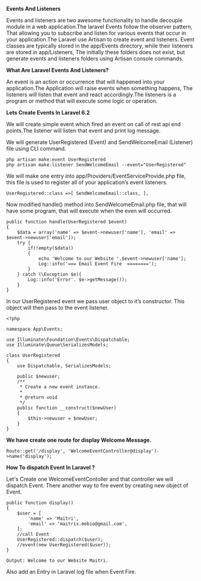 **Events And Listeners**

Events and listeners are two awesome functionality to handle decouple module in a web application.The laravel Events follow the observer pattern, 
That allowing you to subscribe and listen for various events that occur in your application.The Laravel use Artisan to create event and listeners.
Event classes are typically stored in the app/Events directory, while their listeners are stored in app/Listeners, The initially these folders does 
not exist, but generate events and listeners folders using Artisan console commands.

**What Are Laravel Events And Listeners?**

An event is an action or occurrence that will happened into your application.The Application will raise events when something happens, 
The listeners will listen that event and react accordingly.The listeners is a program or method that will execute some logic or operation.

**Lets Create Events In Laravel 6.2**

We will create simple event which fired an event on call of rest api end points.The listener will listen that event and print log message.

We will generate UserRegistered (Event) and SendWelcomeEmail (Listener) file using CLI command.

    php artisan make:event UserRegistered
    php artisan make:listener SendWelcomeEmail --event="UserRegistered"

We will make one entry into app/Providers/EventServiceProvide.php file, this file is used to register all of your application’s event listeners.

`UserRegistered::class =>[
            SendWelcomeEmail::class,
        ],`
        
Now modified handle() method into SendWelcomeEmail.php file, that will have some program, that will execute when the even will occurred.

    public function handle(UserRegistered $event)
    {
        $data = array('name' => $event->newuser['name'], 'email' => $event->newuser['email']);
        try {
            if(!empty($data))
            {
                echo 'Welcome to our Website '.$event->newuser['name'];
                Log::info('=== Email Event Fire  ========');
            }
        } catch (\Exception $e){
            Log::info('Error'. $e->getMessage());
        }
    }
In our UserRegistered event we pass user object to it’s constructor. This object will then pass to the event listener.

    <?php

    namespace App\Events;

    use Illuminate\Foundation\Events\Dispatchable;
    use Illuminate\Queue\SerializesModels;

    class UserRegistered
    {
        use Dispatchable, SerializesModels;
    
        public $newuser;
        /**
         * Create a new event instance.
         *
         * @return void
         */
        public function __construct($newUser)
        {
            $this->newuser = $newUser;
        }
    }

**We have create one route for display Welcome Message.**

    Route::get('/display', 'WelcomeEventController@display')->name('display');

**How To dispatch Event In Laravel ?**

Let's Create one WelcomeEventContoller and that controller we will dispatch Event.
There another way to fire event by creating new object of Event.

    public function display()
    {
        $user = [
            'name' => 'Maitri',
            'email' => 'maitris.mobio@gmail.com',
        ];
        //call Event
        UserRegistered::dispatch($user);
        //event(new UserRegistered($user));
    }

    Output: Welcome to our Website Maitri.

Also add an Entry in Laravel log file when Event Fire.
